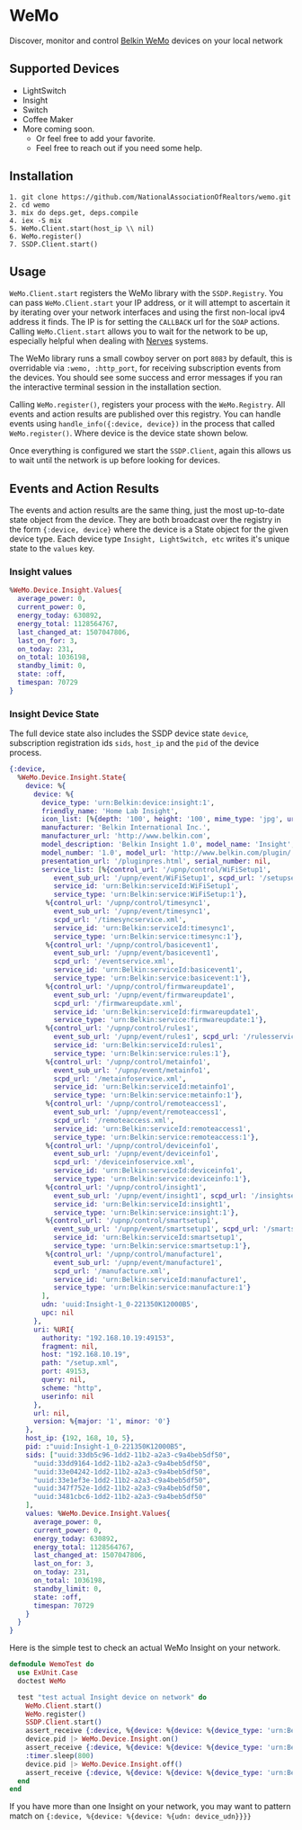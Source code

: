 # WeMo

Discover, monitor and control [Belkin WeMo](http://www.belkin.com/us/Products/home-automation/c/wemo-home-automation/) devices on your local network

## Supported Devices
  * LightSwitch
  * Insight
  * Switch
  * Coffee Maker
  * More coming soon.
    * Or feel free to add your favorite.
    * Feel free to reach out if you need some help.

## Installation

    1. git clone https://github.com/NationalAssociationOfRealtors/wemo.git
    2. cd wemo
    3. mix do deps.get, deps.compile
    4. iex -S mix
    5. WeMo.Client.start(host_ip \\ nil)
    6. WeMo.register()
    7. SSDP.Client.start()

## Usage

`WeMo.Client.start` registers the WeMo library with the `SSDP.Registry`. You can pass `WeMo.Client.start` your IP address, or it will attempt to ascertain it by iterating over your network interfaces and using the first non-local ipv4 address it finds. The IP is for setting the `CALLBACK` url for the `SOAP` actions. Calling `WeMo.Client.start` allows you to wait for the network to be up, especially helpful when dealing with [Nerves](http://nerves-project.org) systems.

The WeMo library runs a small cowboy server on port `8083` by default, this is overridable via `:wemo, :http_port`, for receiving subscription events from the devices. You should see some success and error messages if you ran the interactive terminal session in the installation section.

Calling `WeMo.register()`, registers your process with the `WeMo.Registry`. All events and action results are published over this registry. You can handle events using `handle_info({:device, device})` in the process that called `WeMo.register()`. Where device is the device state shown below.

Once everything is configured we start the `SSDP.Client`, again this allows us to wait until the network is up before looking for devices.

## Events and Action Results

The events and action results are the same thing, just the most up-to-date state object from the device. They are both broadcast over the registry in the form `{:device, device}` where the device is a State object for the given device type. Each device type `Insight, LightSwitch, etc` writes it's unique state to the `values` key.

### Insight values
```elixir
%WeMo.Device.Insight.Values{
  average_power: 0,
  current_power: 0,
  energy_today: 630892,
  energy_total: 1128564767,
  last_changed_at: 1507047806,
  last_on_for: 3,
  on_today: 231,
  on_total: 1036198,
  standby_limit: 0,
  state: :off,
  timespan: 70729
}
```

### Insight Device State

The full device state also includes the SSDP device state `device`, subscription registration ids `sids`, `host_ip` and the `pid` of the device process.
```elixir
{:device,
  %WeMo.Device.Insight.State{
    device: %{
      device: %{
        device_type: 'urn:Belkin:device:insight:1',
        friendly_name: 'Home Lab Insight',
        icon_list: [%{depth: '100', height: '100', mime_type: 'jpg', url: 'icon.jpg', width: '100'}],
        manufacturer: 'Belkin International Inc.',
        manufacturer_url: 'http://www.belkin.com',
        model_description: 'Belkin Insight 1.0', model_name: 'Insight',
        model_number: '1.0', model_url: 'http://www.belkin.com/plugin/',
        presentation_url: '/pluginpres.html', serial_number: nil,
        service_list: [%{control_url: '/upnp/control/WiFiSetup1',
           event_sub_url: '/upnp/event/WiFiSetup1', scpd_url: '/setupservice.xml',
           service_id: 'urn:Belkin:serviceId:WiFiSetup1',
           service_type: 'urn:Belkin:service:WiFiSetup:1'},
         %{control_url: '/upnp/control/timesync1',
           event_sub_url: '/upnp/event/timesync1',
           scpd_url: '/timesyncservice.xml',
           service_id: 'urn:Belkin:serviceId:timesync1',
           service_type: 'urn:Belkin:service:timesync:1'},
         %{control_url: '/upnp/control/basicevent1',
           event_sub_url: '/upnp/event/basicevent1',
           scpd_url: '/eventservice.xml',
           service_id: 'urn:Belkin:serviceId:basicevent1',
           service_type: 'urn:Belkin:service:basicevent:1'},
         %{control_url: '/upnp/control/firmwareupdate1',
           event_sub_url: '/upnp/event/firmwareupdate1',
           scpd_url: '/firmwareupdate.xml',
           service_id: 'urn:Belkin:serviceId:firmwareupdate1',
           service_type: 'urn:Belkin:service:firmwareupdate:1'},
         %{control_url: '/upnp/control/rules1',
           event_sub_url: '/upnp/event/rules1', scpd_url: '/rulesservice.xml',
           service_id: 'urn:Belkin:serviceId:rules1',
           service_type: 'urn:Belkin:service:rules:1'},
         %{control_url: '/upnp/control/metainfo1',
           event_sub_url: '/upnp/event/metainfo1',
           scpd_url: '/metainfoservice.xml',
           service_id: 'urn:Belkin:serviceId:metainfo1',
           service_type: 'urn:Belkin:service:metainfo:1'},
         %{control_url: '/upnp/control/remoteaccess1',
           event_sub_url: '/upnp/event/remoteaccess1',
           scpd_url: '/remoteaccess.xml',
           service_id: 'urn:Belkin:serviceId:remoteaccess1',
           service_type: 'urn:Belkin:service:remoteaccess:1'},
         %{control_url: '/upnp/control/deviceinfo1',
           event_sub_url: '/upnp/event/deviceinfo1',
           scpd_url: '/deviceinfoservice.xml',
           service_id: 'urn:Belkin:serviceId:deviceinfo1',
           service_type: 'urn:Belkin:service:deviceinfo:1'},
         %{control_url: '/upnp/control/insight1',
           event_sub_url: '/upnp/event/insight1', scpd_url: '/insightservice.xml',
           service_id: 'urn:Belkin:serviceId:insight1',
           service_type: 'urn:Belkin:service:insight:1'},
         %{control_url: '/upnp/control/smartsetup1',
           event_sub_url: '/upnp/event/smartsetup1', scpd_url: '/smartsetup.xml',
           service_id: 'urn:Belkin:serviceId:smartsetup1',
           service_type: 'urn:Belkin:service:smartsetup:1'},
         %{control_url: '/upnp/control/manufacture1',
           event_sub_url: '/upnp/event/manufacture1',
           scpd_url: '/manufacture.xml',
           service_id: 'urn:Belkin:serviceId:manufacture1',
           service_type: 'urn:Belkin:service:manufacture:1'}
        ],
        udn: 'uuid:Insight-1_0-221350K12000B5',
        upc: nil
      },
      uri: %URI{
        authority: "192.168.10.19:49153",
        fragment: nil,
        host: "192.168.10.19",
        path: "/setup.xml",
        port: 49153,
        query: nil,
        scheme: "http",
        userinfo: nil
      },
      url: nil,
      version: %{major: '1', minor: '0'}
    },
    host_ip: {192, 168, 10, 5},
    pid: :"uuid:Insight-1_0-221350K12000B5",
    sids: ["uuid:33db5c96-1dd2-11b2-a2a3-c9a4beb5df50",
      "uuid:33dd9164-1dd2-11b2-a2a3-c9a4beb5df50",
      "uuid:33e04242-1dd2-11b2-a2a3-c9a4beb5df50",
      "uuid:33e1ef3e-1dd2-11b2-a2a3-c9a4beb5df50",
      "uuid:347f752e-1dd2-11b2-a2a3-c9a4beb5df50",
      "uuid:3481cbc6-1dd2-11b2-a2a3-c9a4beb5df50"
    ],
    values: %WeMo.Device.Insight.Values{
      average_power: 0,
      current_power: 0,
      energy_today: 630892,
      energy_total: 1128564767,
      last_changed_at: 1507047806,
      last_on_for: 3,
      on_today: 231,
      on_total: 1036198,
      standby_limit: 0,
      state: :off,
      timespan: 70729
    }
  }
}
```

Here is the simple test to check an actual WeMo Insight on your network.

```elixir    
defmodule WemoTest do
  use ExUnit.Case
  doctest WeMo

  test "test actual Insight device on network" do
    WeMo.Client.start()
    WeMo.register()
    SSDP.Client.start()
    assert_receive {:device, %{device: %{device: %{device_type: 'urn:Belkin:device:insight:1'}}} = device}, 65_000
    device.pid |> WeMo.Device.Insight.on()
    assert_receive {:device, %{device: %{device: %{device_type: 'urn:Belkin:device:insight:1'}}, values: %{state: :on}} = device}, 10_000
    :timer.sleep(800)
    device.pid |> WeMo.Device.Insight.off()
    assert_receive {:device, %{device: %{device: %{device_type: 'urn:Belkin:device:insight:1'}}, values: %{state: :off}} = device}, 10_000
  end
end
```

If you have more than one Insight on your network, you may want to pattern match on `{:device, %{device: %{device: %{udn: device_udn}}}}`
